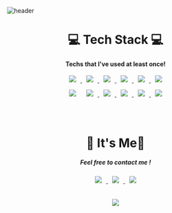 ![header](https://capsule-render.vercel.app/api?type=waving&color=timeAuto&height=300&section=header&text=Min-Kyung%20Kim📚&fontSize=90)
<div align ="center">
  <h1> 💻 Tech Stack 💻</h1>
  <h4> Techs that I've used at least once!</h3>
</div>
<div align ="center">
  <a href="https://github.com/kmk9259/Study_JAVA/"> <img src="https://img.shields.io/badge/Java-007396?style=flat-square&logo=Java&logoColor=black" style="height : auto; margin-left : 10px; margin-right : 10px;"/> </a>
  <a href=""> <img src="https://img.shields.io/badge/C-A8B9CC?style=flat-square&logo=C&logoColor=black" style="height : auto; margin-left : 10px; margin-right : 10px;"/> </a>
  <a href="https://github.com/kmk9259/KH_Study_Backend"> <img src="https://img.shields.io/badge/JSON-000000?style=flat-square&logo=JSON&logoColor=white" style="height : auto; margin-left : 10px; margin-right : 10px;"/> </a>
  <a href="https://github.com/kmk9259/KH_Study_SQL"> <img src="https://img.shields.io/badge/Oracle-F80000?style=flat-square&logo=Oracle&logoColor=black" style="height : auto; margin-left : 10px; margin-right : 10px;"/> </a>
  <a href=""> <img src="https://img.shields.io/badge/MySQL-4479A1?style=flat-square&logo=MySQL&logoColor=black" style="height : auto; margin-left : 10px; margin-right : 10px;"/> </a>
  <a href="https://github.com/kmk9259/KH_Study_JQUERY"> <img src="https://img.shields.io/badge/jQuery-0769AD?style=flat-square&logo=jQuery&logoColor=black" style="height : auto; margin-left : 10px; margin-right : 10px;"/> </a>
  
  <a href="https://github.com/kmk9259/KH_Study_Bootstrap"> <img src="https://img.shields.io/badge/Bootstrap-7952B3?style=flat-square&logo=Bootstrap&logoColor=black" style="height : auto; margin-left : 10px; margin-right : 10px;"/></a>
  <a href="https://github.com/kmk9259/KH_Study_Fontend/tree/master/HTML"> <img src="https://img.shields.io/badge/HTML5-E34F26?style=flat-square&logo=HTML5&logoColor=black" style="height : auto; margin-left : 10px; margin-right : 10px;"/> </a>
  <a href="https://github.com/kmk9259/KH_Study_Fontend/tree/master/CSS"> <img src="https://img.shields.io/badge/CSS3-1572B6?style=flat-square&logo=CSS3&logoColor=black" style="height : auto; margin-left : 10px; margin-right : 10px;"/> </a>
  <a href="https://github.com/kmk9259/KH_Study_Fontend/tree/master/JAVASCRIPT"> <img src="https://img.shields.io/badge/JavaScript-F7DF1E?style=flat-square&logo=JavaScript&logoColor=black" style="height : auto; margin-left : 10px; margin-right : 10px;"/> </a>
  <a href="https://github.com/kmk9259/KH_Study_Fontend/tree/master/VUE"> <img src="https://img.shields.io/badge/Vue.js-4FC08D?style=flat-square&logo=Vue.js&logoColor=black" style="height : auto; margin-left : 10px; margin-right : 10px;"/> </a>
  <a href=""> <img src="https://img.shields.io/badge/Android-3DDC84?style=flat-square&logo=Android&logoColor=black" style="height : auto; margin-left : 10px; margin-right : 10px;"/> </a>
</div>
<br><br>
<div align ="center">
  <h1> 🤍 It's Me🤍</h1>
  <h5> Feel free to contact me !</h3>
</div>
<div align ="center">
<a href="mailto:alsrud9259@gmail.com"> <img src="https://img.shields.io/badge/Gmail-d14836?style=flat-square&logo=Gmail&logoColor=white&link=mailto:alsrud9259@gmail.com" style="height : auto; margin-left : 10px; margin-right : 10px;"/> </a>
<a href="mailto:kmk9259@naver.com"> <img src="https://img.shields.io/badge/Naver-03C75A?style=flat-square&logo=Naver&logoColor=white&link=mailto:kmk9259@naver.com" style="height : auto; margin-left : 10px; margin-right : 10px;"/> </a>
<a href="https://kmk-portfolio.notion.site/61d5cab7cbb34b2c9438fe3e7742d8eb"> <img src="https://img.shields.io/badge/Notion-000000?style=flat-square&logo=Notion&logoColor=white" style="height : auto; margin-left : 10px; margin-right : 10px;"/> </a>
</div><br><br>
<div align ="center">
<img src="https://github-readme-stats.vercel.app/api/top-langs/?username=kmk9259&layout=compact" style="height : auto; margin-left : 10px; margin-right : 10px;"/> </a>
</div>



